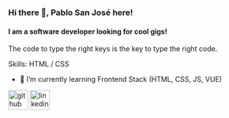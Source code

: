 ### Hi there 👋, Pablo San José here!
#### I am a software developer looking for cool gigs!
The code to type the right keys is the key to type the right code.

Skills: HTML / CSS

- 🌱 I’m currently learning Frontend Stack (HTML, CSS, JS, VUE) 


[<img src='https://cdn.jsdelivr.net/npm/simple-icons@3.0.1/icons/github.svg' alt='github' height='40'>](https://github.com/pablosja)  [<img src='https://cdn.jsdelivr.net/npm/simple-icons@3.0.1/icons/linkedin.svg' alt='linkedin' height='40'>](https://www.linkedin.com/in/www.linkedin.com/in/pablo-san-jose-acedo/)  
